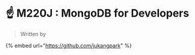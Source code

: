 # ☝ M220J : MongoDB for Developers







> Written by

{% embed url="https://github.com/jukangpark" %}
